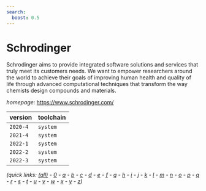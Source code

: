 ```yaml
---
search:
  boost: 0.5
---
```

# Schrodinger

Schrodinger aims to provide integrated software solutions and services   that truly meet its customers needs. We want to empower researchers around the world to   achieve their goals of improving human health and quality of life through advanced computational   techniques that transform the way chemists design compounds and materials.

*homepage*: <https://www.schrodinger.com/>

version | toolchain
--------|----------
``2020-4`` | ``system``
``2021-4`` | ``system``
``2022-1`` | ``system``
``2022-2`` | ``system``
``2022-3`` | ``system``


*(quick links: [(all)](../index.md) - [0](../0/index.md) - [a](../a/index.md) - [b](../b/index.md) - [c](../c/index.md) - [d](../d/index.md) - [e](../e/index.md) - [f](../f/index.md) - [g](../g/index.md) - [h](../h/index.md) - [i](../i/index.md) - [j](../j/index.md) - [k](../k/index.md) - [l](../l/index.md) - [m](../m/index.md) - [n](../n/index.md) - [o](../o/index.md) - [p](../p/index.md) - [q](../q/index.md) - [r](../r/index.md) - [s](../s/index.md) - [t](../t/index.md) - [u](../u/index.md) - [v](../v/index.md) - [w](../w/index.md) - [x](../x/index.md) - [y](../y/index.md) - [z](../z/index.md))*


